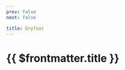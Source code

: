 ```yaml
---
prev: false
next: false

title: Dryfoot
---
```

# {{ $frontmatter.title }}

<ImageLink path="maps/" :name="$frontmatter.title" :alt="$frontmatter.title + ' Map'" />

